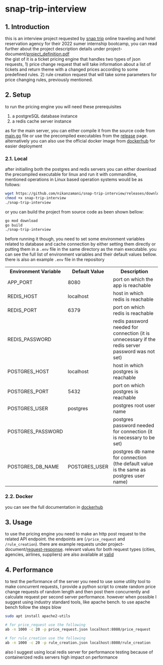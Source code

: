 # snap-trip-interview

## 1. Introduction 
this is an interview project requested by [snap trip](https://www.snapptrip.com/) online traveling and hotel reservation agency for their 2022 sumer internship bootcamp,
you can read further about the project description details under project-document/[project_definition.pdf]([https://](https://github.com/nikanzamani/snap-trip-interview/blob/main/project-document/project_defenition.pdf))  
the gist of it is a ticket pricing engine that handles two types of json requests, 1) price change request that will take information about a list of tickets and return theme with a changed prices according to some predefined rules. 2) rule creation request that will take some parameters for price changing rules, previously mentioned.

## 2. Setup

to run the pricing engine you will need these prerequisites  
1) a postgreSQL database instance
2) a redis cache server instance

as for the main server, you can either compile it from the source code from [main.go](https://https://github.com/nikanzamani/snap-trip-interview/blob/main/main.go) file or use the precompiled executables from the [release](https://github.com/nikanzamani/snap-trip-interview/releases/tag/v1.0.0) page. alternatively you can also use the official docker image from [dockerhub](https://hub.docker.com/r/nikanz/snaptrip-interview) for easier deployment  

### 2.1. Local
after initialling both the postgres and redis servers you can either download the precompiled executable for linux and run it with commandline, mentioned operations  in Linux based operation systems would be as follows:  

```bash
wget https://github.com/nikanzamani/snap-trip-interview/releases/download/v1.0.0/snap-trip-interview
chmod +x snap-trip-interview 
./snap-trip-interview 
```
or you can build the project from source code as been shown bellow:
```bash
go mod download
go build 
./snap-trip-interview 
```
before running it though, you need to set some environment variables related to database and cache connection by either setting them directly or putting them in a `.env` file in the same directory as the main executable. you can see the full list of environment variables and their default values bellow. there is also an example `.env` file in the repository

 <table>
  <tr>
    <th>Environment Variable</th>
    <th>Default Value</th>
    <th>Description</th>
  </tr>
  <tr>
    <td>APP_PORT</td>
    <td>8080</td>
    <td>port on which the app is reachable</td>
  </tr>
  <tr>
    <td>REDIS_HOST</td>
    <td>localhost</td>
    <td>host in which redis is reachable</td>
  </tr>
  <tr>
    <td>REDIS_PORT</td>
    <td>6379</td>
    <td>port on which redis is reachable</td>
  </tr>
  <tr>
    <td>REDIS_PASSWORD</td>
    <td></td>
    <td>redis password needed for connection (it is unnecessary if the redis server password was not set)</td>
  </tr>
  <tr>
    <td>POSTGRES_HOST</td>
    <td>localhost</td>
    <td>host in which postgres is reachable</td>
  </tr>
  <tr>
    <td>POSTGRES_PORT</td>
    <td>5432</td>
    <td>port on which postgres is reachable</td>
  </tr>
  <tr>
    <td>POSTGRES_USER</td>
    <td>postgres</td>
    <td>postgres root user name</td>
  </tr>
  <tr>
    <td>POSTGRES_PASSWORD</td>
    <td></td>
    <td>postgres password needed for connection (it is necessary to be set)</td>
  </tr>
  <tr>
    <td>POSTGRES_DB_NAME</td>
    <td>POSTGRES_USER</td>
    <td>postgres db name for connection (the default value is the same as postgres user name)</td>
  </tr>
</table> 


### 2.2. Docker
you can see the full documentation in [dockerhub](https://hub.docker.com/r/nikanz/snaptrip-interview) 

## 3. Usage
to use the pricing engine you need to make an http post request to the related API endpoint. the endpoints are (`/price_request` and `/rule_creation`). there are example requests under project-document/[request-response](https://github.com/nikanzamani/snap-trip-interview/tree/main/project-document/request-response). relevant values for both request types (cities, agencies, airlines, suppliers) are also available at [valid](https://github.com/nikanzamani/snap-trip-interview/tree/main/valid)

## 4. Performance
to test the performance of the server you need to use some utility tool to make concurrent requests, I provide a python script to create random price change requests of random length and then post them concurrently and calculate request per second server performance. however when possible I suggest using industry standard tools, like apache bench. to use apache bench follow the steps blow

```bash
sudo apt install apache2-utils

# for price_request use the following
ab -n 1000 -c 20 -p price_request.json localhost:8080/price_request

# for rule_creation use the following
ab -n 1000 -c 20 -p rule_creation.json localhost:8080/rule_creation
```

also I suggest using local redis server for performance testing because of containerized redis servers high impact on performance